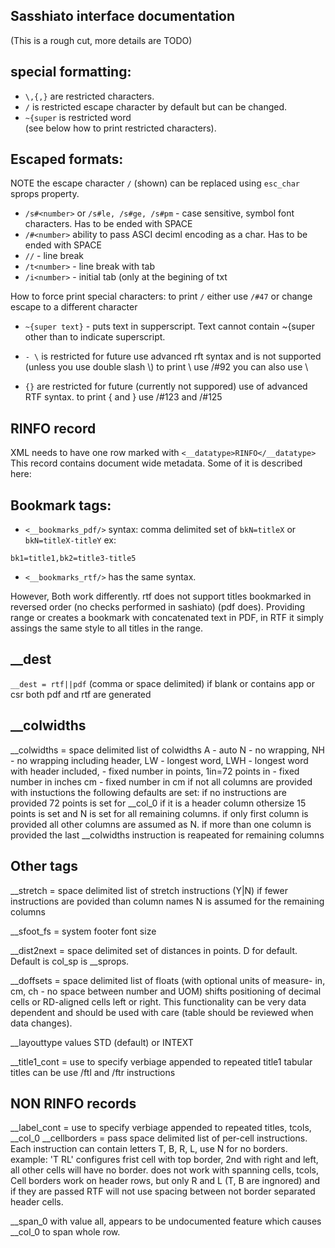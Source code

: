Sasshiato interface documentation 
---------------------------------
(This is a rough cut, more details are TODO)

 
special formatting:
-------------------
* `\,{,}` are restricted characters.  
* `/` is restricted escape character by default but can be changed.  
* `~{super` is restricted word  
(see below how to print restricted characters).


Escaped formats:
----------------

NOTE the escape character `/` (shown) can be replaced using `esc_char` sprops property.  
 * `/s#<number>`  or `/s#le, /s#ge, /s#pm`  - case sensitive, symbol font characters.  Has to be ended with SPACE  
 * `/#<number>`  ability to pass ASCI deciml encoding as a char. Has to be ended with SPACE
 * `//` - line break
 * `/t<number>` - line break with tab
 * `/i<number>` - initial tab (only at the begining of txt
 
How to force print special characters:
 to print `/` either use `/#47` or change escape to a different character
 
 * `~{super text}` - puts text in supperscript. Text cannot contain ~{super other than to indicate 
  superscript.
 
 * `- \` is restricted for future use advanced rft syntax and is not supported (unless you use double slash \\)
     to print \ use /#92 you can also use \\
 * `{}` are restricted for future (currently not suppored) use of advanced RTF syntax. 
     to print { and } use /#123 and /#125

RINFO record
-------------
XML needs to have one row marked with `<__datatype>RINFO</__datatype>`
This record contains document wide metadata. 
Some of it is described here:

Bookmark tags:
-------------
* `<__bookmarks_pdf/>` syntax: comma delimited set of `bkN=titleX` or `bkN=titleX-titleY`
ex:
```
bk1=title1,bk2=title3-title5
```

* `<__bookmarks_rtf/>` has the same syntax.

However, Both work differently. rtf does not support titles bookmarked in reversed order (no checks performed in sashiato) (pdf does). 
Providing range or creates a bookmark with concatenated text in PDF, in RTF it simply assings the same style
to all titles in the range.

__dest
------

`__dest = rtf||pdf` (comma or space delimited) if blank or contains app or csr both pdf and rtf are generated

__colwidths
-----------

__colwidths = space delimited list of colwidths 
     A - auto
     N - no wrapping, 
     NH - no wrapping including header,
     LW - longest word, 
     LWH - longest word with header included,
     <number> - fixed number in points, 1in=72 points
     <number>in - fixed number in inches
     <number>cm - fixed number in cm
     if not all columns are provided with instuctions the following defaults are set:
        if no instructions are provided 72 points is set for __col_0 if it is a header column othersize 15 points is set
           and N is set for all remaining columns.
        if only first column is provided all other columns are assumed as N.
        if more than one column is provided the last __colwidths instruction is reapeated for remaining columns
 
Other tags
----------
        
__stretch = space delimited list of stretch instructions (Y|N)
     if fewer instructions are povided than column names N is assumed for the remaining columns

__sfoot_fs = system footer font size

__dist2next = space delimited set of distances in points.  D for default. Default is col_sp is __sprops.

__doffsets = space delimited list of floats (with optional units of measure- in, cm, ch - no space between number and UOM)
             shifts positioning of decimal cells or RD-aligned cells left or right.  This functionality can be very data dependent
             and should be used with care (table should be reviewed when data changes).

__layouttype values STD (default) or INTEXT

__title1_cont = use to specify verbiage appended to repeated title1
tabular titles can be use /ftl and /ftr instructions


NON RINFO records
-----------------

__label_cont = use to specify verbiage appended to repeated titles, tcols, __col_0
__cellborders = pass space delimited list of per-cell instructions. Each instruction can contain letters T, B, R, L, use N for no borders.
                example:  'T RL'   configures frist cell with top border, 2nd with right and left, all other cells will have no border.
                does not work with spanning cells, tcols,
                Cell borders work on header rows, but only R and L (T, B are ingnored) and if they are passed 
                RTF will not use spacing between not border separated header cells.
                
__span_0 with value all,  appears to be undocumented feature which causes __col_0 to span whole row.